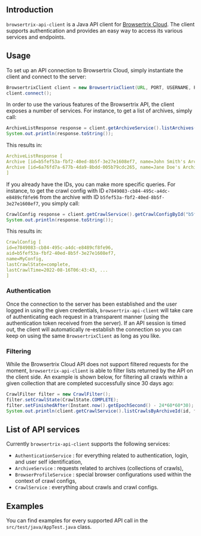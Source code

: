 ## Introduction

`browsertrix-api-client` is a Java API client for [Browsertrix Cloud](https://github.com/webrecorder/browsertrix-cloud). The client supports authentication and provides an easy way to access its various services and endpoints.

## Usage

To set up an API connection to Browsertrix Cloud, simply instantiate the client and connect to the server:

```java
BrowsertrixClient client = new BrowsertrixClient(URL, PORT, USERNAME, PASSWORD);
client.connect();
```

In order to use the various features of the Browsertrix API, the client exposes a number of services. For instance, to get a list of archives, simply call:

```java
ArchiveListResponse response = client.getArchiveService().listArchives();
System.out.println(response.toString());
```

This results in:

```yaml
ArchiveListResponse [
Archive [id=b5fef53a-fbf2-40ed-8b5f-3e27e1608ef7, name=John Smith's Archive] 
Archive [id=6a76fd7a-677b-4da9-8bdd-005b79cdc265, name=Jane Doe's Archive] 
]
```

If you already have the IDs, you can make more specific queries. For instance, to get the crawl config with ID `e7849083-cb84-495c-a4dc-e8489cf8fe96` from the archive with ID `b5fef53a-fbf2-40ed-8b5f-3e27e1608ef7`, you simply call:

```java
CrawlConfig response = client.getCrawlService().getCrawlConfigById("b5fef53a-fbf2-40ed-8b5f-3e27e1608ef7", "e7849083-cb84-495c-a4dc-e8489cf8fe96");
System.out.println(response.toString());
```

This results in:

```yaml
CrawlConfig [
id=e7849083-cb84-495c-a4dc-e8489cf8fe96, 
aid=b5fef53a-fbf2-40ed-8b5f-3e27e1608ef7, 
name=MyConfig,
lastCrawlState=complete, 
lastCrawlTime=2022-08-16T06:43:43, ...
]
```

### Authentication
Once the connection to the server has been established and the user logged in using the given credentials, `browsertrix-api-client` will take care of authenticating each request in a transparent manner (using the authentication token received from the server). If an API session is timed out, the client will automatically re-establish the connection so you can keep on using the same `BrowsertrixClient` as long as you like.

### Filtering
While the Browsertrix Cloud API does not support filtered requests for the moment, `browsertrix-api-client` is able to filter lists returned by the API on the client side. An example is shown below, for filtering all crawls within a given collection that are completed successfully since 30 days ago:

```java
CrawlFilter filter = new CrawlFilter();
filter.setCrawlState(CrawlState.COMPLETE);
filter.setFinishedAfter(Instant.now().getEpochSecond() - 24*60*60*30); // i.e., 30 days ago, in seconds
System.out.println(client.getCrawlService().listCrawlsByArchiveId(id, filter));
```



## List of API services

Currently `browsertrix-api-client` supports the following services:
 * `AuthenticationService` : for everything related to authentication, login, and user self identification,
 * `ArchiveService` : requests related to archives (collections of crawls),
 * `BrowserProfileService` : special browser configurations used within the context of crawl configs,
 * `CrawlService` : everything about crawls and crawl configs.
 
## Examples

You can find examples for every supported API call in the `src/test/java/AppTest.java` class.

 
